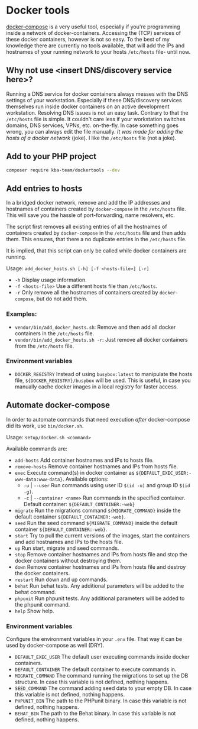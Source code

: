 # Docker tools

[docker-compose] is a very useful tool, especially if you're programming inside a network of docker-containers. Accessing the (TCP) services of these docker containers, however is not so easy. To the best of my knowledge there are currently no tools available, that will add the IPs and hostnames of your running network to your hosts `/etc/hosts` file- until now.

## Why not use <insert DNS/discovery service here>?

Running a DNS service for docker containers always messes with the DNS settings of your workstation. Especially if these DNS/discovery services themselves run inside docker containers on an active development workstation. Resolving DNS issues is not an easy task. Contrary to that the `/etc/hosts` file is simple. It couldn't care less if your workstation switches domains, DNS services, VPNs, etc. on-the-fly. In case something goes wrong, you can always edit the file manually. _It was made for adding the hosts of a docker network_ (joke). I like the `/etc/hosts` file (not a joke).

## Add to your PHP project

```bash
composer require kba-team/dockertools --dev
```

## Add entries to hosts

In a bridged docker network, remove and add the IP addresses and hostnames of containers created by `docker-compose` in the `/etc/hosts` file. This will save you the hassle of port-forwarding, name resolvers, etc.

The script first removes all existing entries of all the hostnames of containers created by `docker-compose` in the `/etc/hosts` file and then adds them. This ensures, that there a no duplicate entries in the `/etc/hosts` file.

It is implied, that this script can only be called while docker containers are running. 

Usage: `add_docker_hosts.sh [-h] [-f <hosts-file>] [-r]`

* `-h` Display usage information.
* `-f <hosts-file>` Use a different hosts file than `/etc/hosts`.
* `-r` Only remove all the hostnames of containers created by `docker-compose`, but do not add them.

### Examples:

* `vendor/bin/add_docker_hosts.sh`: Remove and then add all docker containers in the `/etc/hosts` file. 
* `vendor/bin/add_docker_hosts.sh -r`: Just remove all docker containers from the `/etc/hosts` file.

### Environment variables

* `DOCKER_REGISTRY` Instead of using `busybox:latest` to manipulate the hosts file, `${DOCKER_REGISTRY}/busybox` will be used. This is useful, in case you manually cache docker images in a local registry for faster access.

## Automate docker-compose

In order to automate commands that need execution _after_ docker-compose did its work, use `bin/docker.sh`.

Usage: `setup/docker.sh <command>`

Available commands are:

 * `add-hosts` Add container hostnames and IPs to hosts file.
 * `remove-hosts` Remove container hostnames and IPs from hosts file.
 * `exec` Execute command(s) in docker container as `${DEFAULT_EXEC_USER:-www-data:www-data}`. Available options:
   * `-u` | `--user` Run commands using user ID `$(id -u)` and group ID `$(id -g)`.
   * `-c` | `--container <name>` Run commands in the specified container. Default container: `${DEFAULT_CONTAINER:-web}`
 * `migrate` Run the migrations command `${MIGRATE_COMMAND}` inside the default container `${DEFAULT_CONTAINER:-web}`.
 * `seed` Run the seed command `${MIGRATE_COMMAND}` inside the default container `${DEFAULT_CONTAINER:-web}`.
 * `start` Try to pull the current versions of the images, start the containers and add hostnames and IPs to the hosts file.
 * `up` Run start, migrate and seed commands.
 * `stop` Remove container hostnames and IPs from hosts file and stop the docker containers without destroying them.
 * `down` Remove container hostnames and IPs from hosts file and destroy the docker containers.
 * `restart` Run down and up commands.
 * `behat` Run behat tests. Any additional parameters will be added to the behat command.
 * `phpunit` Run phpunit tests. Any additional parameters will be added to the phpunit command.
 * `help` Show help.

### Environment variables

Configure the environment variables in your `.env` file. That way it can be used by docker-compose as well (DRY).

* `DEFAULT_EXEC_USER` The default user executing commands inside docker containers.
* `DEFAULT_CONTAINER` The default container to execute commands in.
* `MIGRATE_COMMAND` The command running the migrations to set up the DB structure. In case this variable is not defined, nothing happens.
* `SEED_COMMAND` The command adding seed data to your empty DB. In case this variable is not defined, nothing happens.
* `PHPUNIT_BIN` The path to the PHPunit binary. In case this variable is not defined, nothing happens.
* `BEHAT_BIN` The path to the Behat binary. In case this variable is not defined, nothing happens.

[docker-compose]:https://docs.docker.com/compose/
